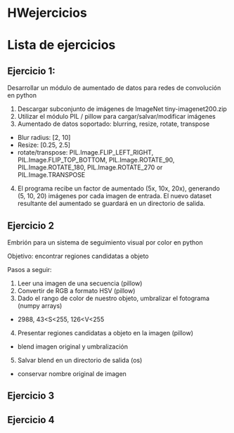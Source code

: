 # HWejercicios

# Lista de ejercicios

## Ejercicio 1:
Desarrollar un módulo de aumentado de datos para redes de convolución en
python

1. Descargar subconjunto de imágenes de ImageNet
    tiny-imagenet200.zip
2. Utilizar el módulo PIL / pillow para cargar/salvar/modificar imágenes
3. Aumentado de datos soportado: blurring, resize, rotate, transpose
- Blur radius: [2, 10]
- Resize: [0.25, 2.5]
- rotate/transpose: PIL.Image.FLIP_LEFT_RIGHT, PIL.Image.FLIP_TOP_BOTTOM, PIL.Image.ROTATE_90,
PIL.Image.ROTATE_180, PIL.Image.ROTATE_270 or PIL.Image.TRANSPOSE

4. El programa recibe un factor de aumentado (5x, 10x, 20x), generando (5, 10, 20) imágenes por
cada imagen de entrada. El nuevo dataset resultante del aumentado se guardará en un directorio
de salida.


## Ejercicio 2
Embrión para un sistema de seguimiento visual por color en python

Objetivo: encontrar regiones candidatas a objeto

Pasos a seguir:

1. Leer una imagen de una secuencia (pillow)
2. Convertir de RGB a formato HSV (pillow)
3. Dado el rango de color de nuestro objeto, umbralizar el fotograma (numpy arrays)
-  29<H>88, 43<S<255, 126<V<255
4. Presentar regiones candidatas a objeto en la imagen (pillow)
-  blend imagen original y umbralización
5. Salvar blend en un directorio de salida (os)
- conservar nombre original de imagen


## Ejercicio 3

## Ejercicio 4
